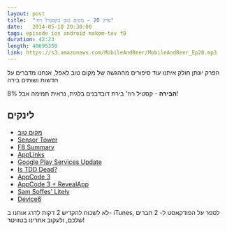 ```yaml
---
layout: post
title:  "פרק 20 - מקום טוב בקסטיל רוז׳"
date:   2014-05-10 20:30:00
tags: episode ios android makom-tov f8
duration: 42:23
length: 40695350
link: https://s3.amazonaws.com/MobileAndBeer/MobileAndBeer_Ep20.mp3
---
```


הפרק יונתן חולק איתנו עוד סיפורים מההגשה של מקום טוב לאפל, אנחנו מדברים על חדשות ושותים בירה 

  **הבירה** - קסטיל רוז׳
בירת דובדבנים בלגית, נראית תמימה אבל 8%!

## לינקים         

* [מקום טוב](https://itunes.apple.com/il/app/makom-tov-krtysym-lsrtym-bmqwmwt/id867605613?mt=8
)
* [Sensor Tower](https://sensortower.com)
* [F8 Summary](http://techcrunch.com/2014/05/02/f8/) 
* [AppLinks](http://applinks.org) 
* [Google Play Services Update](http://android-developers.blogspot.co.il/2014/05/google-play-services-44.html) 
* [Is TDD Dead?](https://www.youtube.com/watch?v=z9quxZsLcfo) 
* [AppCode 3](http://blog.jetbrains.com/objc/2014/04/appcode-3-0-eap-opens-with-an-integrated-ui-designer-and-improved-project-settings/) 
* [AppCode 3 + RevealApp](http://blog.jetbrains.com/objc/2014/05/reveal-with-new-appcode-3-0-eap/) 
* [Sam Soffes' Litely](http://sam.roon.io/litely)
* [Device6](https://itunes.apple.com/us/app/device-6/id680366065?mt=8)


לא לשכוח להקדיש 2 דקות לדרג אותנו ב- iTunes, לספר על הפודקאסט ל- 2 חברים שלכם, ולעקוב אחרינו בטוויטר!
